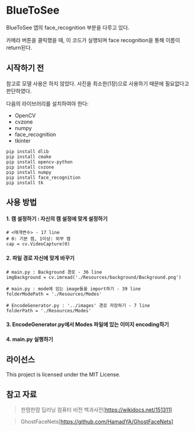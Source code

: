 # BlueToSee
BlueToSee 앱의 face_recognition 부분을 다루고 있다. 

카메라 버튼을 클릭했을 때, 이 코드가 실행되며 face recognition을 통해 이름이 return된다.

## 시작하기 전
참고로 모델 사용은 하지 않았다. 사진을 최소한(1장)으로 사용하기 때문에 필요없다고 판단하였다.


다음의 라이브러리를 설치하여야 한다:

- OpenCV
- cvzone
- numpy
- face_recognition
- tkinter

```
pip install dlib
pip install cmake
pip install opencv-python
pip install cvzone
pip install numpy
pip install face_recognition
pip install tk
```

## 사용 방법
#### 1. 캠 설정하기 : 자신의 캠 설정에 맞게 설정하기
```
# <매개변수> - 17 line
# 0: 기본 캠, 1이상: 외부 캠
cap = cv.VideoCapture(0)
```

#### 2. 파일 경로 자신에 맞게 바꾸기
```
# main.py : Background 경로 - 36 line
imgBackground = cv.imread('./Resources/background/Background.png')

# main.py : mode에 있는 image들을 import하기 - 39 line
folderModePath = './Resources/Modes'

# EncodeGenerator.py : '../images' 경로 저장하기 - 7 line
folderPath = './Resources/Modes'
```

#### 3. EncodeGenerator.py에서 Modes 파일에 있는 이미지 encoding하기

#### 4. main.py 실행하기


## 라이선스
This project is licensed under the MIT License.

## 참고 자료
> 한땀한땀 딥러닝 컴퓨터 비전 백과사전[https://wikidocs.net/151311]

> GhostFaceNets[https://github.com/HamadYA/GhostFaceNets]
> 
